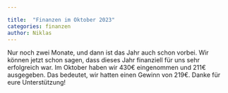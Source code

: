 ```yaml
---

title:  "Finanzen im Oktober 2023"
categories: finanzen
author: Niklas
---
```

Nur noch zwei Monate, und dann ist das Jahr auch schon vorbei. Wir können jetzt schon sagen, dass dieses Jahr finanziell für uns sehr erfolgreich war. Im Oktober haben wir 430€ eingenommen und 211€ ausgegeben. Das bedeutet, wir hatten einen Gewinn von 219€. Danke für eure Unterstützung! 
